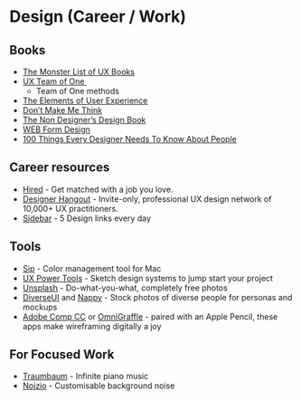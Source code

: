 # Design \(Career / Work\)

## Books
* [The Monster List of UX Books][1]
* [UX Team of One ][2]
  * Team of One methods
* [The Elements of User Experience][3]
* [Don’t Make Me Think][4]
* [The Non Designer’s Design Book][5]
* [WEB Form Design][6]
* [100 Things Every Designer Needs To Know About People][7]

## Career resources
- [Hired][8] - Get matched with a job you love.
- [Designer Hangout][9] - Invite-only, professional UX design network of 10,000+ UX practitioners.
- [Sidebar][10] - 5 Design links every day

## Tools
- [Sip][11] - Color management tool for Mac
- [UX Power Tools][12] - Sketch design systems to jump start your project
- [Unsplash][13] - Do-what-you-what, completely free photos
- [DiverseUI][14] and [Nappy][15] - Stock photos of diverse people for personas and mockups
- [Adobe Comp CC][16] or [OmniGraffle][17] - paired with an Apple Pencil, these apps make wireframing digitally a joy

## For Focused Work
- [Traumbaum][18] - Infinite piano music
- [Noizio][19] - Customisable background noise

[1]:	http://leovogel.com/links/t
[2]:	https://amzn.to/2EaQZvZ
[3]:	https://amzn.to/2GKURJK
[4]:	https://amzn.to/2IjFwwD
[5]:	https://amzn.to/2GFfcAb
[6]:	https://amzn.to/2JdksJK
[7]:	https://amzn.to/2H2mBap%E2%80%98
[8]:	http://leovogel.com/links/i
[9]:	http://leovogel.com/links/h
[10]:	Sidebar.io
[11]:	http://leovogel.com/links/g
[12]:	http://leovogel.com/links/f
[13]:	http://leovogel.com/links/e
[14]:	http://leovogel.com/links/d
[15]:	http://leovogel.com/links/c
[16]:	http://leovogel.com/links/a
[17]:	http://leovogel.com/links/b
[18]:	https://t.umblr.com/redirect?z=https%3A%2F%2Fitunes.apple.com%2Fjp%2Fapp%2Ftraumbaum%2Fid1151308717%3Fmt%3D12&t=ODU2MzRmZWVlMWMwZmYzMmQzZTZjODI5N2VmYjgyZGYzNzQ0ZDRkNyw3WHJjWmVoTA%3D%3D&b=t%3AERdXeq9EZDGQ4x5aXJDC7Q&p=http%3A%2F%2Ftraumbaum.tumblr.com%2Fpost%2F57687679994%2Ftraumbaum-for-mac&m=1
[19]:	http://noiz.io/